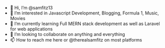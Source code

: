 - 👋 Hi, I’m @samfitz13
- 👀 I’m interested in Javascript Development, Blogging, Formula 1, Music, Movies
- 🌱 I’m currently learning Full MERN stack development as well as Laravel for web applications
- 💞️ I’m looking to collaborate on anything and everything
- 📫 How to reach me here or @therealsamfitz on most platforms





<!---
samfitz13/samfitz13 is a ✨ special ✨ repository because its `README.md` (this file) appears on your GitHub profile.
You can click the Preview link to take a look at your changes.
--->
